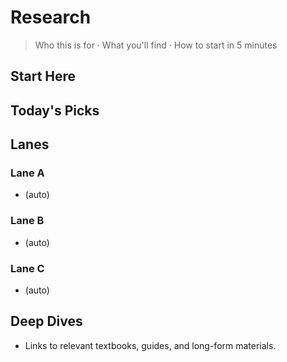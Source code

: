 # Research

> Who this is for · What you'll find · How to start in 5 minutes

## Start Here
<!-- auto: atoms where starter: true, hub == research -->

## Today's Picks
<!-- auto: newest atoms for this hub -->

## Lanes
### Lane A
- (auto)
### Lane B
- (auto)
### Lane C
- (auto)

## Deep Dives
- Links to relevant textbooks, guides, and long-form materials.
